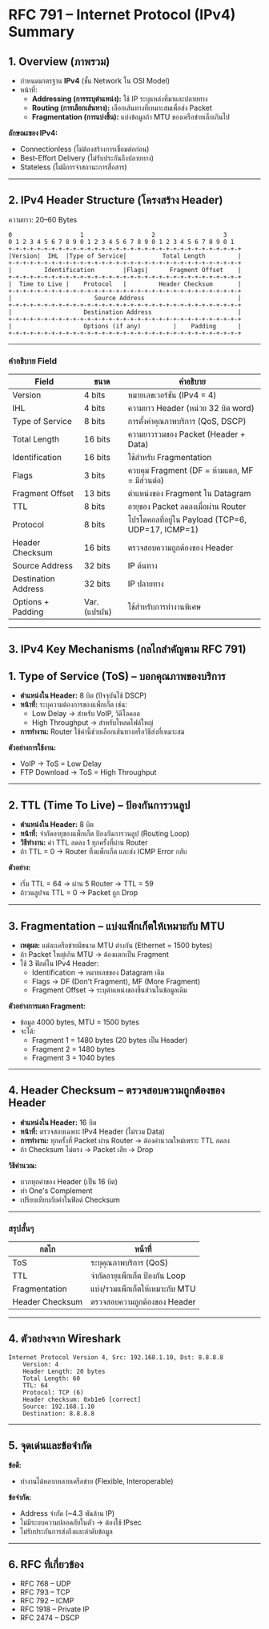 # RFC 791 – Internet Protocol (IPv4) Summary

## 1. Overview (ภาพรวม)
- กำหนดมาตรฐาน **IPv4** (ชั้น Network ใน OSI Model)
- หน้าที่:
  - **Addressing (การระบุตำแหน่ง):** ใช้ IP ระบุแหล่งที่มาและปลายทาง
  - **Routing (การเลือกเส้นทาง):** เลือกเส้นทางที่เหมาะสมเพื่อส่ง Packet
  - **Fragmentation (การแบ่งชิ้น):** แบ่งข้อมูลถ้า MTU ของเครือข่ายเล็กเกินไป

**ลักษณะของ IPv4:**
- Connectionless (ไม่ต้องสร้างการเชื่อมต่อก่อน)
- Best-Effort Delivery (ไม่รับประกันถึงปลายทาง)
- Stateless (ไม่มีการจำสถานะการสื่อสาร)

---

## 2. IPv4 Header Structure (โครงสร้าง Header)
ความยาว: 20–60 Bytes

```
0                   1                   2                   3
0 1 2 3 4 5 6 7 8 9 0 1 2 3 4 5 6 7 8 9 0 1 2 3 4 5 6 7 8 9 0 1
+-+-+-+-+-+-+-+-+-+-+-+-+-+-+-+-+-+-+-+-+-+-+-+-+-+-+-+-+-+-+-+-+
|Version|  IHL  |Type of Service|          Total Length         |
+-+-+-+-+-+-+-+-+-+-+-+-+-+-+-+-+-+-+-+-+-+-+-+-+-+-+-+-+-+-+-+-+
|         Identification        |Flags|      Fragment Offset    |
+-+-+-+-+-+-+-+-+-+-+-+-+-+-+-+-+-+-+-+-+-+-+-+-+-+-+-+-+-+-+-+-+
|  Time to Live |    Protocol   |         Header Checksum       |
+-+-+-+-+-+-+-+-+-+-+-+-+-+-+-+-+-+-+-+-+-+-+-+-+-+-+-+-+-+-+-+-+
|                       Source Address                          |
+-+-+-+-+-+-+-+-+-+-+-+-+-+-+-+-+-+-+-+-+-+-+-+-+-+-+-+-+-+-+-+-+
|                    Destination Address                        |
+-+-+-+-+-+-+-+-+-+-+-+-+-+-+-+-+-+-+-+-+-+-+-+-+-+-+-+-+-+-+-+-+
|                    Options (if any)         |    Padding      |
+-+-+-+-+-+-+-+-+-+-+-+-+-+-+-+-+-+-+-+-+-+-+-+-+-+-+-+-+-+-+-+-+
```

---

### คำอธิบาย Field
| Field                | ขนาด    | คำอธิบาย                                           |
|----------------------|---------|------------------------------------------------------|
| Version             | 4 bits   | หมายเลขเวอร์ชัน (IPv4 = 4)                         |
| IHL                 | 4 bits   | ความยาว Header (หน่วย 32 บิต word)                |
| Type of Service     | 8 bits   | การตั้งค่าคุณภาพบริการ (QoS, DSCP)                |
| Total Length        | 16 bits  | ความยาวรวมของ Packet (Header + Data)               |
| Identification      | 16 bits  | ใช้สำหรับ Fragmentation                             |
| Flags               | 3 bits   | ควบคุม Fragment (DF = ห้ามแตก, MF = มีส่วนต่อ)    |
| Fragment Offset     | 13 bits  | ตำแหน่งของ Fragment ใน Datagram                     |
| TTL                 | 8 bits   | อายุของ Packet ลดลงเมื่อผ่าน Router                 |
| Protocol            | 8 bits   | โปรโตคอลที่อยู่ใน Payload (TCP=6, UDP=17, ICMP=1) |
| Header Checksum     | 16 bits  | ตรวจสอบความถูกต้องของ Header                        |
| Source Address      | 32 bits  | IP ต้นทาง                                           |
| Destination Address | 32 bits  | IP ปลายทาง                                          |
| Options + Padding   | Var.(แปรผัน)  | ใช้สำหรับการทำงานพิเศษ                              |

---

## 3. IPv4 Key Mechanisms (กลไกสำคัญตาม RFC 791)

## 1. Type of Service (ToS) – บอกคุณภาพของบริการ
- **ตำแหน่งใน Header:** 8 บิต (ปัจจุบันใช้ DSCP)
- **หน้าที่:** ระบุความต้องการของแพ็กเก็ต เช่น:
  - Low Delay → สำหรับ VoIP, วิดีโอคอล
  - High Throughput → สำหรับโหลดไฟล์ใหญ่
- **การทำงาน:** Router ใช้ค่านี้ช่วยเลือกเส้นทางหรือวิธีส่งที่เหมาะสม

**ตัวอย่างการใช้งาน:**
- VoIP → ToS = Low Delay
- FTP Download → ToS = High Throughput

---

## 2. TTL (Time To Live) – ป้องกันการวนลูป
- **ตำแหน่งใน Header:** 8 บิต
- **หน้าที่:** จำกัดอายุของแพ็กเก็ต ป้องกันการวนลูป (Routing Loop)
- **วิธีทำงาน:** ค่า TTL ลดลง 1 ทุกครั้งที่ผ่าน Router
- ถ้า TTL = 0 → Router ทิ้งแพ็กเก็ต และส่ง ICMP Error กลับ

**ตัวอย่าง:**
- เริ่ม TTL = 64 → ผ่าน 5 Router → TTL = 59
- ถ้าวนลูปจน TTL = 0 → Packet ถูก Drop

---

## 3. Fragmentation – แบ่งแพ็กเก็ตให้เหมาะกับ MTU
- **เหตุผล:** แต่ละเครือข่ายมีขนาด MTU ต่างกัน (Ethernet = 1500 bytes)
- ถ้า Packet ใหญ่เกิน MTU → ต้องแตกเป็น Fragment
- ใช้ 3 ฟิลด์ใน IPv4 Header:
  - Identification → หมายเลขของ Datagram เดิม
  - Flags → DF (Don't Fragment), MF (More Fragment)
  - Fragment Offset → ระบุตำแหน่งของชิ้นส่วนในข้อมูลเดิม

**ตัวอย่างการแตก Fragment:**
- ข้อมูล 4000 bytes, MTU = 1500 bytes
- จะได้:
  - Fragment 1 = 1480 bytes (20 bytes เป็น Header)
  - Fragment 2 = 1480 bytes
  - Fragment 3 = 1040 bytes

---

## 4. Header Checksum – ตรวจสอบความถูกต้องของ Header
- **ตำแหน่งใน Header:** 16 บิต
- **หน้าที่:** ตรวจสอบเฉพาะ IPv4 Header (ไม่รวม Data)
- **การทำงาน:** ทุกครั้งที่ Packet ผ่าน Router → ต้องคำนวณใหม่เพราะ TTL ลดลง
- ถ้า Checksum ไม่ตรง → Packet เสีย → Drop

**วิธีคำนวณ:**
- บวกทุกค่าของ Header (เป็น 16 บิต)
- ทำ One's Complement
- เปรียบเทียบกับค่าในฟิลด์ Checksum

---

### สรุปสั้นๆ
| กลไก            | หน้าที่                                      |
|------------------|---------------------------------------------|
| ToS             | ระบุคุณภาพบริการ (QoS)                    |
| TTL             | จำกัดอายุแพ็กเก็ต ป้องกัน Loop            |
| Fragmentation   | แบ่ง/รวมแพ็กเก็ตให้เหมาะกับ MTU          |
| Header Checksum | ตรวจสอบความถูกต้องของ Header              |

---

## 4. ตัวอย่างจาก Wireshark
```
Internet Protocol Version 4, Src: 192.168.1.10, Dst: 8.8.8.8
    Version: 4
    Header Length: 20 bytes
    Total Length: 60
    TTL: 64
    Protocol: TCP (6)
    Header checksum: 0xb1e6 [correct]
    Source: 192.168.1.10
    Destination: 8.8.8.8
```

---

## 5. จุดเด่นและข้อจำกัด
**ข้อดี:**
- ทำงานได้หลากหลายเครือข่าย (Flexible, Interoperable)

**ข้อจำกัด:**
- Address จำกัด (~4.3 พันล้าน IP)
- ไม่มีระบบความปลอดภัยในตัว → ต้องใช้ IPsec
- ไม่รับประกันการส่งถึงและลำดับข้อมูล

---

## 6. RFC ที่เกี่ยวข้อง
- RFC 768 – UDP
- RFC 793 – TCP
- RFC 792 – ICMP
- RFC 1918 – Private IP
- RFC 2474 – DSCP
